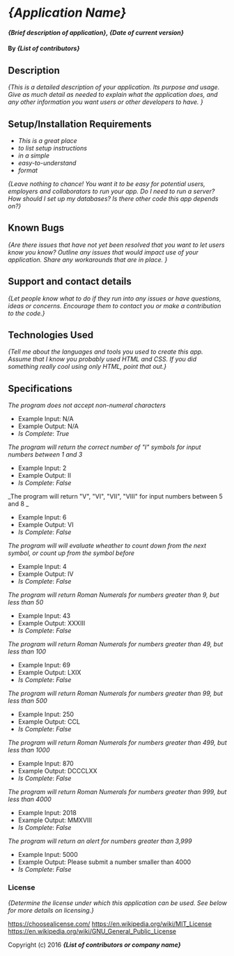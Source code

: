 # _{Application Name}_

#### _{Brief description of application}, {Date of current version}_

#### By _**{List of contributors}**_

## Description

_{This is a detailed description of your application. Its purpose and usage.  Give as much detail as needed to explain what the application does, and any other information you want users or other developers to have. }_

## Setup/Installation Requirements

* _This is a great place_
* _to list setup instructions_
* _in a simple_
* _easy-to-understand_
* _format_

_{Leave nothing to chance! You want it to be easy for potential users, employers and collaborators to run your app. Do I need to run a server? How should I set up my databases? Is there other code this app depends on?}_

## Known Bugs

_{Are there issues that have not yet been resolved that you want to let users know you know?  Outline any issues that would impact use of your application.  Share any workarounds that are in place. }_

## Support and contact details

_{Let people know what to do if they run into any issues or have questions, ideas or concerns.  Encourage them to contact you or make a contribution to the code.}_

## Technologies Used

_{Tell me about the languages and tools you used to create this app. Assume that I know you probably used HTML and CSS. If you did something really cool using only HTML, point that out.}_

## Specifications

_The program does not accept non-numeral characters_
* Example Input: N/A
* Example Output: N/A
* _Is Complete_: _True_

_The program will return the correct number of "I" symbols for input numbers between 1 and 3_
* Example Input: 2
* Example Output: II
* _Is Complete_: _False_

_The program will return "V", "VI", "VII", "VIII" for input numbers between 5 and 8 _
* Example Input: 6
* Example Output: VI
* _Is Complete_: _False_

_The program will will evaluate wheather to count down from the next symbol, or count up from the symbol before_
* Example Input: 4
* Example Output: IV
* _Is Complete_: _False_

_The program will return Roman Numerals for numbers greater than 9, but less than 50_
* Example Input: 43
* Example Output: XXXIII
* _Is Complete_: _False_

_The program will return Roman Numerals for numbers greater than 49, but less than 100_
* Example Input: 69
* Example Output: LXIX
* _Is Complete_: _False_

_The program will return Roman Numerals for numbers greater than 99, but less than 500_
* Example Input: 250
* Example Output: CCL
* _Is Complete_: _False_

_The program will return Roman Numerals for numbers greater than 499, but less than 1000_
* Example Input: 870
* Example Output: DCCCLXX
* _Is Complete_: _False_

_The program will return Roman Numerals for numbers greater than 999, but less than 4000_
* Example Input: 2018
* Example Output: MMXVIII
* _Is Complete_: _False_

_The program will return an alert for numbers greater than 3,999_
* Example Input: 5000
* Example Output: Please submit a number smaller than 4000
* _Is Complete_: _False_

### License

*{Determine the license under which this application can be used.  See below for more details on licensing.}*

https://choosealicense.com/
https://en.wikipedia.org/wiki/MIT_License
https://en.wikipedia.org/wiki/GNU_General_Public_License

Copyright (c) 2016 **_{List of contributors or company name}_**